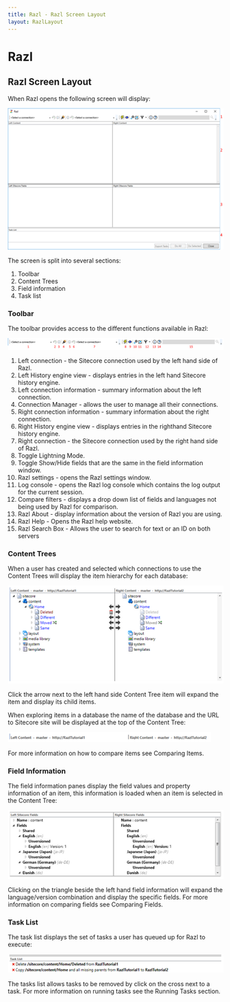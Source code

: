 ```yaml
---
title: Razl - Razl Screen Layout
layout: RazlLayout
---
```


# Razl

## Razl Screen Layout

When Razl opens the following screen will display:

![](/Images/Razl-V4/screenlayout.PNG) 

The screen is split into several sections:

1. Toolbar
2. Content Trees
3. Field information
4. Task list

### Toolbar

The toolbar provides access to the different functions available in Razl:

![](/Images/Razl-V4/toolbar.PNG) 

1. Left connection - the Sitecore connection used by the left hand side of Razl.
1. Left History engine view - displays entries in the left hand Sitecore history engine.
1. Left connection information - summary information about the left connection.
1. Connection Manager - allows the user to manage all their connections.
1. Right connection information - summary information about the right connection.
1. Right History engine view -  displays entries in the righthand Sitecore history engine.
1. Right connection - the Sitecore connection used by the right hand side of Razl.
1. Toggle Lightning Mode.
1. Toggle Show/Hide fields that are the same in the field information window.
1. Razl settings - opens the Razl settings window.
1. Log console - opens the Razl log console which contains the log output for the current session.
1. Compare filters - displays a drop down list of fields and languages not being used by Razl for comparison.
1. Razl About - display information about the version of Razl you are using.
1. Razl Help - Opens the Razl help website.
1. Razl Search Box - Allows the user to search for text or an ID on both servers
 
### Content Trees

When a user has created and selected which connections to use the Content Trees will display the item hierarchy for each database:

![](/Images/Razl/contenttree.PNG) 

Click the arrow next to the left hand side Content Tree item will expand the item and display its child items. 

When exploring items in a database the name of the database and the URL to Sitecore site will be displayed at the top of the Content Tree:


![](/Images/Razl/connectionsummary.PNG) 

For more information on how to compare items see Comparing Items.

### Field Information

The field information panes display the field values and property information of an item, this information is loaded when an item is selected in the Content Tree:

![](/Images/Razl/fields.PNG) 

Clicking on the triangle beside the left hand field information will expand the language/version combination and display the specific fields. For  more information on comparing fields see Comparing Fields.

### Task List

The task list displays the set of tasks a user has queued up for Razl to execute: 

![](/Images/Razl/tasks.PNG) 

The tasks list allows tasks to be removed by click on the cross next to a task. For more information on running tasks see the Running Tasks section.
